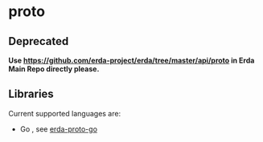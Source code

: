 # proto

## Deprecated

**Use https://github.com/erda-project/erda/tree/master/api/proto in Erda Main Repo directly please.**

## Libraries
Current supported languages are:

* Go , see [erda-proto-go](https://github.com/erda-project/erda-proto-go)
